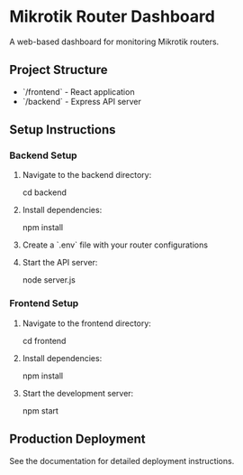 # Mikrotik Router Dashboard

A web-based dashboard for monitoring Mikrotik routers.

## Project Structure

- \`/frontend\` - React application
- \`/backend\` - Express API server

## Setup Instructions

### Backend Setup

1. Navigate to the backend directory:
   
   cd backend
   

2. Install dependencies:
   
   npm install
   

3. Create a \`.env\` file with your router configurations

4. Start the API server:
   
   node server.js
   

### Frontend Setup

1. Navigate to the frontend directory:
   
   cd frontend
   

2. Install dependencies:
   
   npm install
   

3. Start the development server:
   
   npm start
   

## Production Deployment

See the documentation for detailed deployment instructions.
